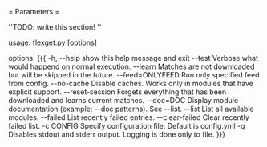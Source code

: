 = Parameters =

''TODO: write this section! ''

usage: flexget.py [options]

options:
{{{
  -h, --help            show this help message and exit
  --test                Verbose what would happend on normal execution.
  --learn               Matches are not downloaded but will be skipped in the future.
  --feed=ONLYFEED       Run only specified feed from config.
  --no-cache            Disable caches. Works only in modules that have explicit support.
  --reset-session       Forgets everything that has been downloaded and learns current matches.
  --doc=DOC             Display module documentation (example: --doc patterns). See --list.
  --list                List all available modules.
  --failed              List recently failed entries.
  --clear-failed        Clear recently failed list.
  -c CONFIG             Specify configuration file. Default is config.yml
  -q                    Disables stdout and stderr output. Logging is done
                        only to file.
}}}